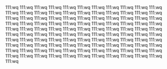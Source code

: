 111:wq
111:wq
111:wq
111:wq
111:wq
111:wq
111:wq
111:wq
111:wq
111:wq
111:wq
111:wq
111:wq
111:wq
111:wq
111:wq
111:wq
111:wq
111:wq
111:wq
111:wq
111:wq
111:wq
111:wq
111:wq
111:wq
111:wq
111:wq
111:wq
111:wq
111:wq
111:wq
111:wq
111:wq
111:wq
111:wq
111:wq
111:wq
111:wq
111:wq
111:wq
111:wq
111:wq
111:wq
111:wq
111:wq
111:wq
111:wq
111:wq
111:wq
111:wq
111:wq
111:wq
111:wq
111:wq
111:wq
111:wq
111:wq
111:wq
111:wq
111:wq
111:wq
111:wq
111:wq
111:wq
111:wq
111:wq
111:wq
111:wq
111:wq
111:wq
111:wq
111:wq
111:wq
111:wq
111:wq
111:wq
111:wq
111:wq
111:wq
111:wq
111:wq
111:wq
111:wq
111:wq
111:wq
111:wq
111:wq
111:wq
111:wq
111:wq
111:wq
111:wq
111:wq
111:wq
111:wq
111:wq
111:wq
111:wq
111:wq
111:wq
111:wq
111:wq
111:wq
111:wq
111:wq
111:wq
111:wq
111:wq
111:wq
111:wq

